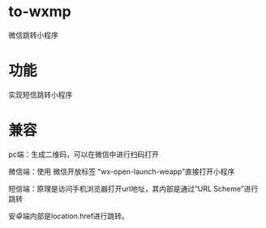 # to-wxmp
微信跳转小程序

# 功能
实现短信跳转小程序

# 兼容
pc端：生成二维码，可以在微信中进行扫码打开

微信端：使用 微信开放标签 “wx-open-launch-weapp”直接打开小程序

短信端：原理是访问手机浏览器打开url地址，其内部是通过“URL Scheme”进行跳转

安卓端内部是location.href进行跳转。
